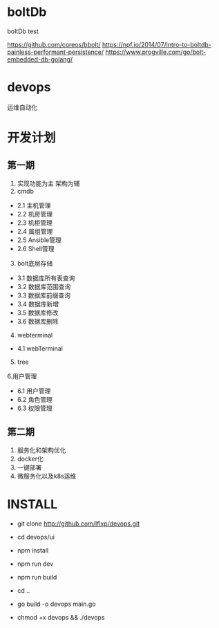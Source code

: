 # boltDb
boltDb test

https://github.com/coreos/bbolt/
https://npf.io/2014/07/intro-to-boltdb-painless-performant-persistence/
https://www.progville.com/go/bolt-embedded-db-golang/

# devops
运维自动化

# 开发计划

## 第一期

1. 实现功能为主 架构为辅
2. cmdb

* 2.1 主机管理
* 2.2 机房管理
* 2.3 机柜管理
* 2.4 属组管理
* 2.5 Ansible管理
* 2.6 Shell管理 

3. bolt底层存储

* 3.1 数据库所有表查询
* 3.2 数据库范围查询
* 3.3 数据库前缀查询
* 3.4 数据库新增
* 3.5 数据库修改
* 3.6 数据库删除

4. webterminal

* 4.1 webTerminal

5. tree

6.用户管理

* 6.1 用户管理
* 6.2 角色管理
* 6.3 权限管理

## 第二期

1. 服务化和架构优化
2. docker化
3. 一键部署
4. 微服务化以及k8s运维

# INSTALL

* git clone http://github.com/lflxp/devops.git

* cd devops/ui

* npm install

* npm run dev

* npm run build

* cd ..

* go build -o devops main.go

* chmod +x devops && ./devops